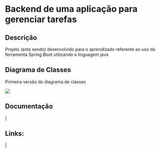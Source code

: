 # Backend de uma aplicação para gerenciar tarefas

## Descrição

Projeto (esta sendo) desenvolvido para o aprendizado referente ao uso da ferramenta Spring Boot utilizando a linguagem java  



## Diagrama de Classes

Primeira versão do diagrama de classes

![](https://github.com/eduardocvaz/TaskManager/blob/main/docs/DiagramaClasse-v1.png?raw=true)

## Documentação

|

## Links:

|
